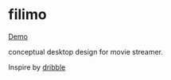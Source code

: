 # filimo

[Demo](https://ibb.co/w6KmsHV)

conceptual desktop design for movie streamer.

Inspire by [dribble](https://dribbble.com/shots/12586424-Filimo-Movie-Streamer?utm_source=Clipboard_Shot&utm_campaign=AmiN_Gh&utm_content=Filimo%20%7C%20Movie%20Streamer&utm_medium=Social_Share&utm_source=Clipboard_Shot&utm_campaign=AmiN_Gh&utm_content=Filimo%20%7C%20Movie%20Streamer&utm_medium=Social_Share)
